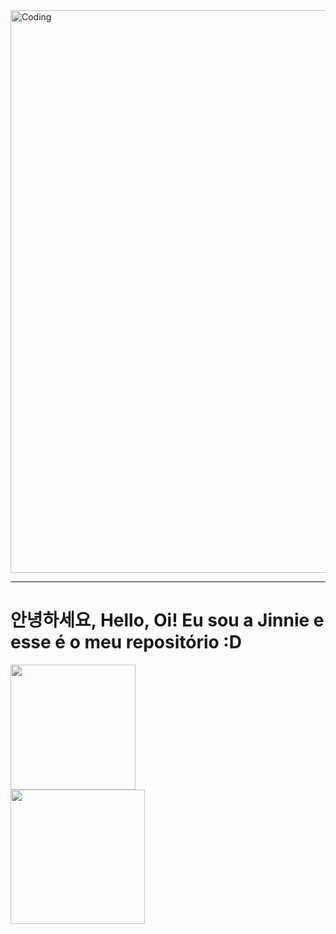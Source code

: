 <img align="Center" alt="Coding" width="900" src="https://i.pinimg.com/originals/7b/1b/b6/7b1bb67b642f2665a0709a26e57300e1.gif">

---

<h1> 안녕하세요, Hello, Oi! Eu sou a Jinnie e esse é o meu repositório :D </h1> 


<div>
<a href="https://github.com/aflaviarv">
<img align="Center" height="200em" src="https://streak-stats.demolab.com?user=aflaviarv&theme=hacker&border_radius=9&locale=pt-br&date_format=%5BY.%5Dn.j"/>
</div>
  
  
<div>
<a href="https://github.com/aflaviarv">
<img align="Center" height="215em" src="https://spotify-recently-played-readme.vercel.app/api?user=12144321314&unique=true"/>
</div>
